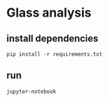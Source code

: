 # Glass analysis

## install dependencies

```
pip install -r requirements.txt
```

## run

```
jupyter-notebook
```